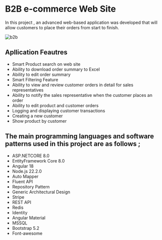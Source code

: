 # B2B e-commerce Web Site
In this project , an advanced web-based application was developed that will allow customers to place their orders from start to finish.

![b2b](https://github.com/user-attachments/assets/65dc1696-d15f-4e60-b07d-3a69f086022c)


## Apllication Feautres
* Smart Product search on web site
* Ability to download order summary to Excel
* Ability to edit order summary
* Smart Filtering Feature
* Ability to view and review customer orders in detail for sales representatives
* Ability to notify the sales representative when the customer places an order
* Ability to edit product and customer orders
* Logging and displaying customer transactions
* Creating a new customer
* Show product by customer
  

## The main programming languages and software patterns used in this project are as follows ;

- ASP.NETCORE 8.0
- EntityFramework Core 8.0
- Angular 18
- Node.js 22.2.0
- Auto Mapper
- Fluent API
- Repository Pattern
- Generic Architectural Design
- Stripe
- REST API
- Redis
- Identity
- Angular Material
- MSSQL
- Bootstrap 5.2
- Font-awesome
